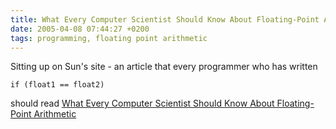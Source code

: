 ```yaml
---
title: What Every Computer Scientist Should Know About Floating-Point Arithmetic
date: 2005-04-08 07:44:27 +0200
tags: programming, floating point arithmetic
---
```


Sitting up on Sun's site - an article that every programmer who has written

    if (float1 == float2)

should read [What Every Computer Scientist Should Know About Floating-Point Arithmetic](http://docs.sun.com/source/806-3568/ncg_goldberg.html)
